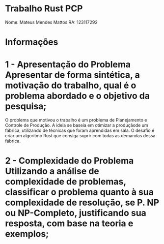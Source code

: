 # Trabalho Rust PCP

Nome: Mateus Mendes Mattos
RA: 123117292

# Informações

# 1 - Apresentação do Problema Apresentar de forma sintética, a motivação do trabalho, qual é o problema abordado e o objetivo da pesquisa;

  O problema que motivou o trabalho é um problema de Planejamento e Controle de Produção. A ideia se baseia em otimizar a produçãode um fábrica, utilizando de técnicas que foram aprendidas em sala. O desafio é criar um algoritmo Rust que consiga suprir com todas as demandas dessa fábrica. 

# 2 - Complexidade do Problema Utilizando a análise de complexidade de problemas, classificar o problema quanto à sua complexidade de resolução, se P. NP ou NP-Completo, justificando sua resposta, com base na teoria e exemplos;
